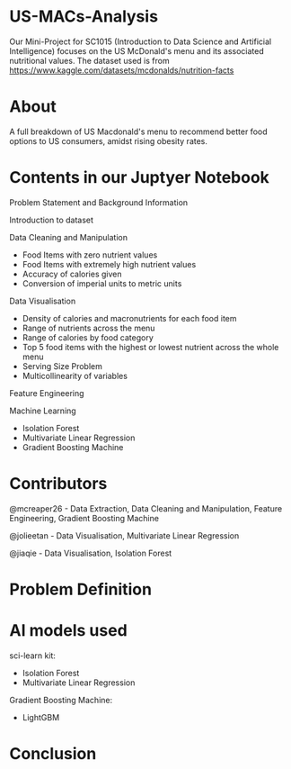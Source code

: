 # US-MACs-Analysis
Our Mini-Project for SC1015 (Introduction to Data Science and Artificial Intelligence) focuses on the US McDonald's menu and its associated nutritional values. The dataset used is from https://www.kaggle.com/datasets/mcdonalds/nutrition-facts

# About
A full breakdown of US Macdonald's menu to recommend better food options to US consumers, amidst rising obesity rates.

# Contents in our Juptyer Notebook
Problem Statement and Background Information

Introduction to dataset

Data Cleaning and Manipulation

- Food Items with zero nutrient values
- Food Items with extremely high nutrient values
- Accuracy of calories given
- Conversion of imperial units to metric units

Data Visualisation
- Density of calories and macronutrients for each food item
- Range of nutrients across the menu
- Range of calories by food category
- Top 5 food items with the highest or lowest nutrient across the whole menu
- Serving Size Problem
- Multicollinearity of variables
  
Feature Engineering

Machine Learning
- Isolation Forest
- Multivariate Linear Regression
- Gradient Boosting Machine

# Contributors
@mcreaper26 - Data Extraction, Data Cleaning and Manipulation, Feature Engineering, Gradient Boosting Machine

@jolieetan - Data Visualisation, Multivariate Linear Regression

@jiaqie - Data Visualisation, Isolation Forest


# Problem Definition

# AI models used
sci-learn kit:
- Isolation Forest
- Multivariate Linear Regression

Gradient Boosting Machine:
- LightGBM

# Conclusion
